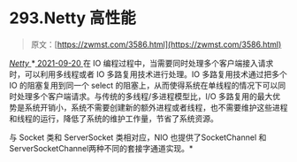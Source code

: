 <!--yml
category: 未分类
date: 0001-01-01 00:00:00
-->

# 293.Netty 高性能

> 原文：[https://zwmst.com/3586.html](https://zwmst.com/3586.html)

   [ *Netty* ](https://zwmst.com/netty)*[ <time datetime="2021-09-21T03:26:44+08:00"> 2021-09-20 </time> ](https://zwmst.com/3586.html)  在 IO 编程过程中，当需要同时处理多个客户端接入请求时，可以利用多线程或者 IO 多路复用技术进行处理。IO 多路复用技术通过把多个 IO 的阻塞复用到同一个 select 的阻塞上，从而使得系统在单线程的情况下可以同时处理多个客户端请求。与传统的多线程/多进程模型比，I/O 多路复用的最大优势是系统开销小，系统不需要创建新的额外进程或者线程，也不需要维护这些进程和线程的运行，降低了系统的维护工作量，节省了系统资源。

与 Socket 类和 ServerSocket 类相对应，NIO 也提供了SocketChannel 和 ServerSocketChannel两种不同的套接字通道实现。*